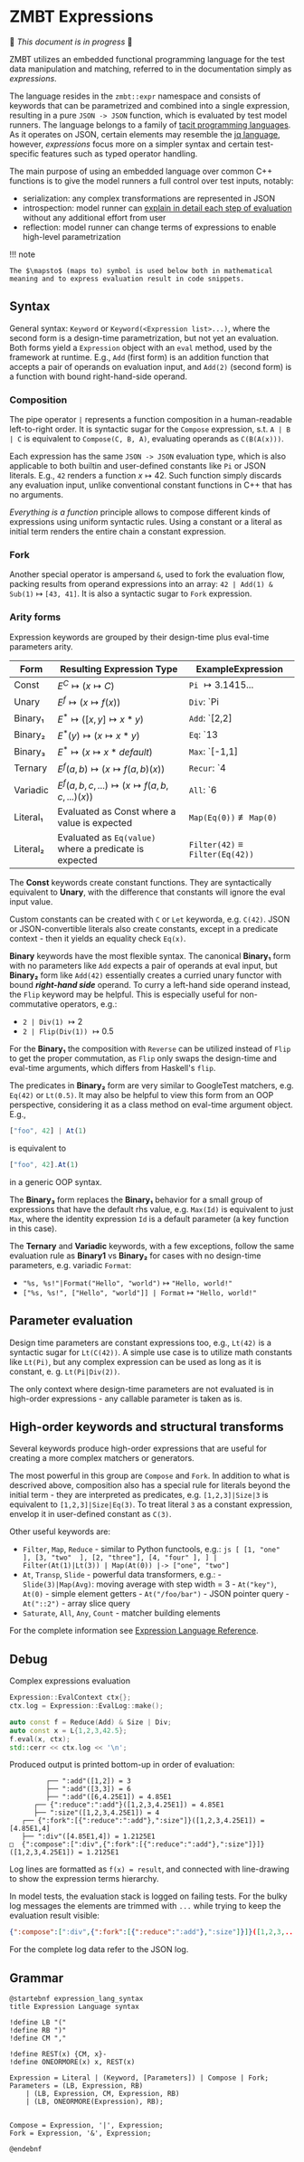 <!-- (c) Copyright 2025 Zenseact AB -->
<!-- SPDX-License-Identifier: Apache-2.0 -->

# ZMBT Expressions

:construction: *This document is in progress* :construction:

ZMBT utilizes an embedded functional programming language for the test data manipulation and matching,
referred to in the documentation simply as *expressions*.

The language resides in the `zmbt::expr` namespace and consists of keywords that can be parametrized and combined into a single expression, resulting in a pure `JSON -> JSON` function, which is evaluated by test model runners. The language belongs to a family of [tacit programming languages](https://en.wikipedia.org/wiki/Tacit_programming).
As it operates on JSON, certain elements may resemble the [jq language](https://jqlang.org/), however, *expressions* focus more on a simpler syntax
and certain test-specific features such as typed operator handling.

The main purpose of using an embedded language over common C++ functions is to give the model runners a full control
over test inputs, notably:

- serialization: any complex transformations are represented in JSON
- introspection: model runner can [explain in detail each step of evaluation](#debug) without any additional effort from user
- reflection: model runner can change terms of expressions to enable high-level parametrization

!!! note

    The $\mapsto$ (maps to) symbol is used below both in mathematical meaning and to express evaluation result in code snippets.

## Syntax

General syntax: `Keyword` or `Keyword(<Expression list>...)`, where the second form is a design-time parametrization, but not yet an evaluation.
Both forms yield a `Expression` object with an `eval` method, used by the framework at runtime.
E.g., `Add` (first form) is an addition function that accepts a pair of operands on evaluation input, and `Add(2)` (second form)
is a function with bound right-hand-side operand.


### Composition

The pipe operator `|` represents a function composition in a human-readable left-to-right order. It is syntactic sugar for the `Compose` expression,
s.t. `A | B | C` is equivalent to `Compose(C, B, A)`, evaluating operands as `C(B(A(x)))`.

Each expression has the same `JSON -> JSON` evaluation type, which is also applicable to both builtin and user-defined constants like `Pi` or JSON literals.
E.g., `42` renders a function $x \mapsto 42$. Such function simply discards any evaluation input, unlike conventional constant functions in C++ that has no arguments.

*Everything is a function* principle allows to compose different kinds of expressions using uniform syntactic rules.
Using a constant or a literal as initial term renders the entire chain a constant expression.

### Fork

Another special operator is ampersand `&`, used to fork the evaluation flow, packing results from operand expressions into an array:
`42 | Add(1) & Sub(1)` $\mapsto$ `[43, 41]`. It is also a syntactic sugar to `Fork` expression.

### Arity forms

Expression keywords are grouped by their design-time plus eval-time parameters arity.

|Form    | Resulting Expression Type                                  |ExampleExpression                               |
|--------|------------------------------------------------------------|------------------------------------------------|
|Const   |$E^C            \mapsto (x \mapsto C)$                      |`Pi`                         $\mapsto 3.1415...$|
|Unary   |$E^f            \mapsto (x \mapsto f(x))$                   |`Div`: `Pi | Div(2) | Sin`      $\mapsto 1$     |
|Binary₁ |$E^*            \mapsto ([x, y] \mapsto x * y )$            |`Add`: `[2,2] | Add`            $\mapsto 4$     |
|Binary₂ |$E^*(y)         \mapsto (x \mapsto x * y      )$            |`Eq`: `13 | Eq(42)`             $\mapsto false$ |
|Binary₃ |$E^*            \mapsto (x \mapsto x * default)$            |`Max`: `[-1,1] | Max`           $\mapsto 1$     |
|Ternary |$E^f(a, b)      \mapsto (x \mapsto f(a, b)(x))$             |`Recur`: `4 | Recur(Pow(2), 4)` $\mapsto 65536$ |
|Variadic|$E^f(a,b,c,...) \mapsto (x \mapsto f(a,b,c,...)(x))$        |`All`: `6 | All(Gt(5), Le(6))`  $\mapsto true$  |
|Literal₁|Evaluated as Const where a value is expected                |`Map(Eq(0))` $\not\equiv$ `Map(0)`              |
|Literal₂|Evaluated as `Eq(value)` where a predicate is expected |`Filter(42)`     $\equiv$ `Filter(Eq(42))`      |

The **Const** keywords create constant functions. They are syntactically equivalent to **Unary**,
with the difference that constants will ignore the eval input value.

Custom constants can be created with `C` or `Let` keyworda, e.g. `C(42)`.
JSON or JSON-convertible literals also create constants, except in a predicate context - then it yields an equality check `Eq(x)`.

**Binary** keywords have the most flexible syntax. The canonical **Binary₁** form with no parameters like `Add` expects
a pair of operands at eval input, but **Binary₂** form like `Add(42)` essentially creates a curried unary
functor with bound ***right-hand side*** operand. To curry a left-hand side operand instead, the `Flip` keyword may be helpful.
This is especially useful for non-commutative operators, e.g.:

* `2 | Div(1)` $\mapsto 2$
* `2 | Flip(Div(1))` $\mapsto 0.5$

For the **Binary₁** the composition with `Reverse` can be utilized instead of `Flip` to get the proper commutation,
as `Flip` only swaps the design-time and eval-time arguments, which differs from Haskell's `flip`.

The predicates in **Binary₂** form are very similar to GoogleTest matchers, e.g. `Eq(42)` or `Lt(0.5)`.
It may also be helpful to view this form from an OOP perspective, considering it as
a class method on eval-time argument object. E.g.,

```js
["foo", 42] | At(1)
```
is equivalent to
```js
["foo", 42].At(1)
```
in a generic OOP syntax.


The **Binary₃** form replaces the **Binary₁** behavior for a small group of expressions that have the
default rhs value, e.g. `Max(Id)` is equivalent to just `Max`, where the identity expression `Id`
is a default parameter (a key function in this case).


The **Ternary** and **Variadic** keywords, with a few exceptions,
follow the same evaluation rule as **Binary1** vs **Binary₂** for cases with no design-time parameters, e.g. variadic `Format`:

* `"%s, %s!"|Format("Hello", "world")` $\mapsto$ `"Hello, world!"`
* `["%s, %s!", ["Hello", "world"]] | Format` $\mapsto$ `"Hello, world!"`


## Parameter evaluation

Design time parameters are constant expressions too, e.g.,
`Lt(42)` is a syntactic sugar for `Lt(C(42))`. A simple use case
is to utilize math constants like `Lt(Pi)`, but any complex expression can be used as long as it is constant,
e. g. `Lt(Pi|Div(2))`.

The only context where design-time parameters are not evaluated is in high-order expressions - any callable parameter
is taken as is.

## High-order keywords and structural transforms

Several keywords produce high-order expressions that are useful for creating a more complex matchers or generators.

The most powerful in this group are `Compose` and `Fork`.
In addition to what is descrived above, composition also has a special rule for literals beyond the initial term - they are interpreted as predicates,
e.g. `[1,2,3]|Size|3` is equivalent to `[1,2,3]|Size|Eq(3)`. To treat literal `3` as a constant expression, envelop it in user-defined constant as `C(3)`.


Other useful keywords are:

- `Filter`, `Map`, `Reduce` - similar to Python functools, e.g.:
      ```js
      [
         [1, "one"  ],
         [3, "two"  ],
         [2, "three"],
         [4, "four" ],
      ] | Filter(At(1)|Lt(3)) | Map(At(0)) |-> ["one", "two"]
      ```
- `At`, `Transp`, `Slide` - powerful data transformers, e.g.:
      - `Slide(3)|Map(Avg)`: moving average with step width = 3
      - `At("key")`, `At(0)` - simple element getters
      - `At("/foo/bar")` - JSON pointer query
      - `At("::2")` - array slice query
- `Saturate`, `All`, `Any`, `Count` - matcher building elements


For the complete information see [Expression Language Reference](/dsl-reference/expressions/#high-order).


## Debug

Complex expressions evaluation

```cpp
Expression::EvalContext ctx{};
ctx.log = Expression::EvalLog::make();

auto const f = Reduce(Add) & Size | Div;
auto const x = L{1,2,3,42.5};
f.eval(x, ctx);
std::cerr << ctx.log << '\n';
```

Produced output is printed bottom-up in order of evaluation:
```
         ┌── ":add"([1,2]) = 3
         ├── ":add"([3,3]) = 6
         ├── ":add"([6,4.25E1]) = 4.85E1
      ┌── {":reduce":":add"}([1,2,3,4.25E1]) = 4.85E1
      ├── ":size"([1,2,3,4.25E1]) = 4
   ┌── {":fork":[{":reduce":":add"},":size"]}([1,2,3,4.25E1]) = [4.85E1,4]
   ├── ":div"([4.85E1,4]) = 1.2125E1
□  {":compose":[":div",{":fork":[{":reduce":":add"},":size"]}]}([1,2,3,4.25E1]) = 1.2125E1
```
Log lines are formatted as `f(x) = result`, and connected with line-drawing to show the expression terms hierarchy.

In model tests, the evaluation stack is logged on failing tests.
For the bulky log messages the elements are trimmed with `...` while trying to keep the evaluation result visible:
``` json
{":compose":[":div",{":fork":[{":reduce":":add"},":size"]}]}([1,2,3,...) = 5
```
For the complete log data refer to the JSON log.

## Grammar

```plantuml
@startebnf expression_lang_syntax
title Expression Language syntax

!define LB "("
!define RB ")"
!define CM ","

!define REST(x) {CM, x}-
!define ONEORMORE(x) x, REST(x)

Expression = Literal | (Keyword, [Parameters]) | Compose | Fork;
Parameters = (LB, Expression, RB)
    | (LB, Expression, CM, Expression, RB)
    | (LB, ONEORMORE(Expression), RB);


Compose = Expression, '|', Expression;
Fork = Expression, '&', Expression;

@endebnf
```
